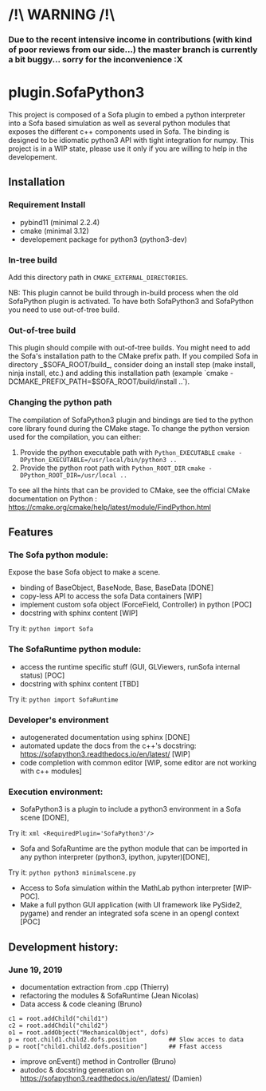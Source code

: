 # /!\ WARNING /!\
### Due to the recent intensive income in contributions (with kind of poor reviews from our side...) the master branch is currently a bit buggy... sorry for the inconvenience :X

# plugin.SofaPython3

This project is composed of a Sofa plugin to embed a python interpreter into a Sofa based simulation as well as several python modules that exposes the different c++ components used in Sofa. The binding is designed to be idiomatic python3 API with tight integration for numpy. This project is in a WIP state, please use it only if you are willing to help in the developement. 

## Installation 

### Requirement Install
- pybind11 (minimal 2.2.4)
- cmake (minimal 3.12)
- developement package for python3 (python3-dev)

### In-tree build
Add this directory path in `CMAKE_EXTERNAL_DIRECTORIES`.

NB: This plugin cannot be build through in-build process when the old SofaPython plugin is activated. To have both SofaPython3 and SofaPython you need to use out-of-tree build. 

### Out-of-tree build
This plugin should compile with out-of-tree builds.
You might need to add the Sofa's installation path to the CMake prefix path. If you compiled Sofa in directory _$SOFA_ROOT/build_, consider doing an install step (make install, ninja install, etc.) and adding this installation path (example `cmake -DCMAKE_PREFIX_PATH=$SOFA_ROOT/build/install ..`).

### Changing the python path
The compilation of SofaPython3 plugin and bindings are tied to the python core library found during the CMake stage.
To change the python version used for the compilation, you can either:
1. Provide the python executable path with `Python_EXECUTABLE`
 ```cmake -DPython_EXECUTABLE=/usr/local/bin/python3 ..```
2. Provide the python root path with `Python_ROOT_DIR`
 ```cmake -DPython_ROOT_DIR=/usr/local ..```

To see all the hints that can be provided to CMake, see the official CMake documentation on Python :
https://cmake.org/cmake/help/latest/module/FindPython.html

## Features

### The Sofa python module:
Expose the base Sofa object to make a scene. 
- binding of BaseObject, BaseNode, Base, BaseData [DONE] 
- copy-less API to access the sofa Data containers [WIP] 
- implement custom sofa object (ForceField,  Controller) in python [POC]
- docstring with sphinx content [WIP]

Try it: ```python import Sofa```

### The SofaRuntime python module:

- access the runtime specific stuff (GUI, GLViewers, runSofa internal status) [POC]
- docstring with sphinx content [TBD]

Try it: ```python import SofaRuntime```

### Developer's environment

- autogenerated documentation using sphinx [DONE]
- automated update the docs from the c++'s docstring: https://sofapython3.readthedocs.io/en/latest/ [WIP]
- code completion with common editor [WIP, some editor are not working with c++ modules]


### Execution environment: 

- SofaPython3 is a plugin to include a python3 environment in a Sofa scene [DONE],

Try it: ```xml <RequiredPlugin='SofaPython3'/>```


- Sofa and SofaRuntime are the python module that can be imported in any python interpreter (python3, ipython, jupyter)[DONE], 

Try it: ```python python3 minimalscene.py```

- Access to Sofa simulation within the MathLab python interpreter [WIP-POC].  
- Make a full python GUI application (with UI framework like PySide2, pygame) and render an integrated sofa scene in an opengl context [POC]
 

## Development history:
### June 19, 2019
- documentation extraction from .cpp (Thierry)
- refactoring the modules & SofaRuntime (Jean Nicolas)
- Data access & code cleaning (Bruno)
```python3
c1 = root.addChild("child1")
c2 = root.addChdil("child2")
o1 = root.addObject("MechanicalObject", dofs)
p = root.child1.child2.dofs.position         ## Slow acces to data 
p = root["child1.child2.dofs.position"]      ## Ffast access
```
- improve onEvent() method in Controller (Bruno)
- autodoc & docstring generation on https://sofapython3.readthedocs.io/en/latest/ (Damien)


